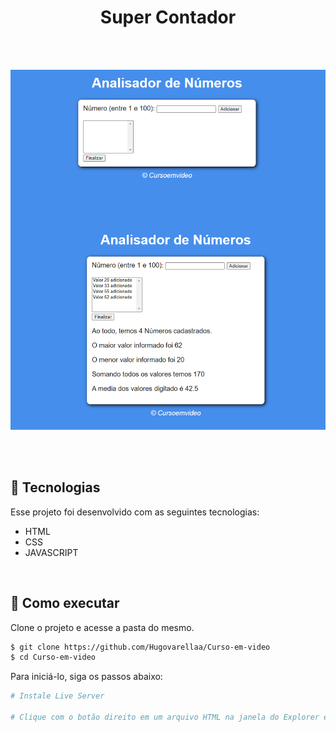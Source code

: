 
<h1 align="center">Super Contador</h1>

<br>
<br>
<p align="center">
  <img src="./1.png"  />
     
</p>

<br>
<br>

## 🧪 Tecnologias

Esse projeto foi desenvolvido com as seguintes tecnologias:

- HTML
- CSS
- JAVASCRIPT
<br>

## 🚀 Como executar

Clone o projeto e acesse a pasta do mesmo.

```bash
$ git clone https://github.com/Hugovarellaa/Curso-em-video
$ cd Curso-em-video
```

Para iniciá-lo, siga os passos abaixo:
```bash
# Instale Live Server

# Clique com o botão direito em um arquivo HTML na janela do Explorer e clique em Abrir com Live Server

```
